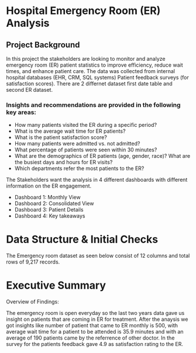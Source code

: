 # Hospital Emergency Room (ER) Analysis

## Project Background

In this project the stakeholders are looking to monitor and analyze emergency room (ER) patient statistics to improve efficiency, reduce wait times, and enhance patient care. The data was collected from internal hospital databases (EHR, CRM, SQL systems) Patient feedback surveys (for satisfaction scores). There are 2 differnet dataset first date table and second ER dataset.

### Insights and recommendations are provided in the following key areas:

- How many patients visited the ER during a specific period? 
- What is the average wait time for ER patients?
- What is the patient satisfaction score?
- How many patients were admitted vs. not admitted?
- What percentage of patients were seen within 30 minutes?
- What are the demographics of ER patients (age, gender, race)? What are the busiest days and hours for ER visits?
- Which departments refer the most patients to the ER?

The Stakeholders want the analysis in 4 different dashboards with different information on the ER engagement.
- Dashboard 1: Monthly View
- Dashboard 2: Consolidated View
- Dashboard 3: Patient Details
- Dashboard 4: Key takeaways

# Data Structure & Initial Checks

The Emergency room dataset as seen below consist of 12 columns and total rows of 9,217 records.

# Executive Summary

Overview of Findings:

The emergency room is open everyday so the last two years data gave us insight on patients that are coming in ER for treatment. After the anaysis we got insights like number of patient that came to ER monthly is 500, with average wait time for a patient to be attended is 35.9 minutes and with an average of 190 patients came by the referrence of other doctor. In the survey  for the patients feedback gave 4.9 as satisfaction rating to the ER.
